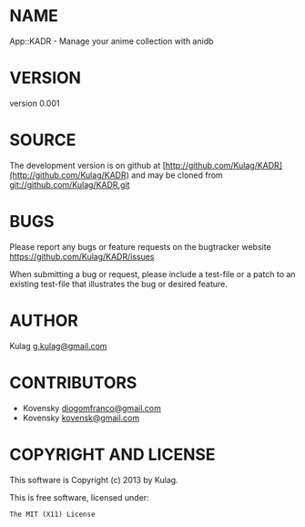 # NAME

App::KADR - Manage your anime collection with anidb

# VERSION

version 0.001

# SOURCE

The development version is on github at [http://github.com/Kulag/KADR](http://github.com/Kulag/KADR)
and may be cloned from [git://github.com/Kulag/KADR.git](git://github.com/Kulag/KADR.git)

# BUGS

Please report any bugs or feature requests on the bugtracker website
https://github.com/Kulag/KADR/issues

When submitting a bug or request, please include a test-file or a
patch to an existing test-file that illustrates the bug or desired
feature.

# AUTHOR

Kulag <g.kulag@gmail.com>

# CONTRIBUTORS

- Kovensky <diogomfranco@gmail.com>
- Kovensky <kovensk@gmail.com>

# COPYRIGHT AND LICENSE

This software is Copyright (c) 2013 by Kulag.

This is free software, licensed under:

    The MIT (X11) License
